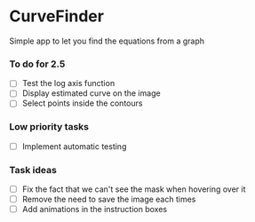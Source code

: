 # CurveFinder
Simple app to let you find the equations from a graph

### To do for 2.5
- [ ] Test the log axis function
- [ ] Display estimated curve on the image
- [ ] Select points inside the contours

### Low priority tasks
- [ ] Implement automatic testing

### Task ideas
- [ ] Fix the fact that we can't see the mask when hovering over it
- [ ] Remove the need to save the image each times
- [ ] Add animations in the instruction boxes
